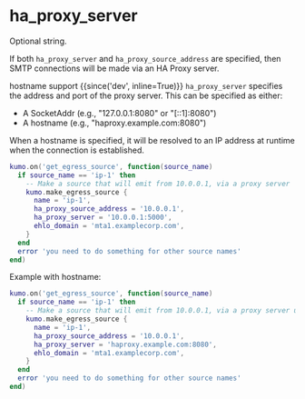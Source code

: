 # ha_proxy_server

Optional string.

If both `ha_proxy_server` and `ha_proxy_source_address` are specified, then
SMTP connections will be made via an HA Proxy server.

hostname support {{since('dev', inline=True)}}
`ha_proxy_server` specifies the address and port of the proxy server. This can be specified as either:

* A SocketAddr (e.g., "127.0.0.1:8080" or "[::1]:8080")
* A hostname (e.g., "haproxy.example.com:8080")

When a hostname is specified, it will be resolved to an IP address at runtime when the connection is established.

```lua
kumo.on('get_egress_source', function(source_name)
  if source_name == 'ip-1' then
    -- Make a source that will emit from 10.0.0.1, via a proxy server
    kumo.make_egress_source {
      name = 'ip-1',
      ha_proxy_source_address = '10.0.0.1',
      ha_proxy_server = '10.0.0.1:5000',
      ehlo_domain = 'mta1.examplecorp.com',
    }
  end
  error 'you need to do something for other source names'
end)
```

Example with hostname:

```lua
kumo.on('get_egress_source', function(source_name)
  if source_name == 'ip-1' then
    -- Make a source that will emit from 10.0.0.1, via a proxy server using hostname
    kumo.make_egress_source {
      name = 'ip-1',
      ha_proxy_source_address = '10.0.0.1',
      ha_proxy_server = 'haproxy.example.com:8080',
      ehlo_domain = 'mta1.examplecorp.com',
    }
  end
  error 'you need to do something for other source names'
end)
```


